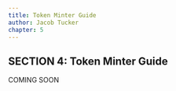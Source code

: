 ```yaml
---
title: Token Minter Guide
author: Jacob Tucker
chapter: 5
---
```


## SECTION 4: Token Minter Guide

COMING SOON
